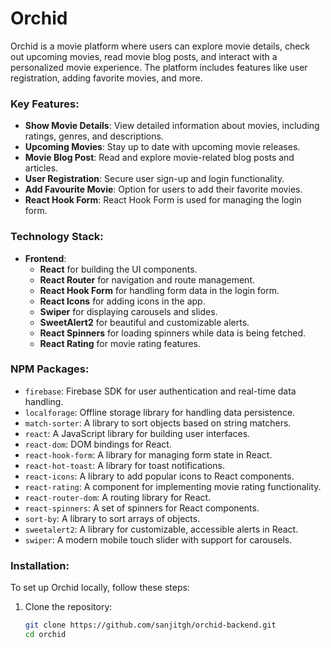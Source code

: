 # Orchid

Orchid is a movie platform where users can explore movie details, check out upcoming movies, read movie blog posts, and interact with a personalized movie experience. The platform includes features like user registration, adding favorite movies, and more.

### Key Features:
- **Show Movie Details**: View detailed information about movies, including ratings, genres, and descriptions.
- **Upcoming Movies**: Stay up to date with upcoming movie releases.
- **Movie Blog Post**: Read and explore movie-related blog posts and articles.
- **User Registration**: Secure user sign-up and login functionality.
- **Add Favourite Movie**: Option for users to add their favorite movies.
- **React Hook Form**: React Hook Form is used for managing the login form.

### Technology Stack:
- **Frontend**: 
  - **React** for building the UI components.
  - **React Router** for navigation and route management.
  - **React Hook Form** for handling form data in the login form.
  - **React Icons** for adding icons in the app.
  - **Swiper** for displaying carousels and slides.
  - **SweetAlert2** for beautiful and customizable alerts.
  - **React Spinners** for loading spinners while data is being fetched.
  - **React Rating** for movie rating features.

### NPM Packages:
- `firebase`: Firebase SDK for user authentication and real-time data handling.
- `localforage`: Offline storage library for handling data persistence.
- `match-sorter`: A library to sort objects based on string matchers.
- `react`: A JavaScript library for building user interfaces.
- `react-dom`: DOM bindings for React.
- `react-hook-form`: A library for managing form state in React.
- `react-hot-toast`: A library for toast notifications.
- `react-icons`: A library to add popular icons to React components.
- `react-rating`: A component for implementing movie rating functionality.
- `react-router-dom`: A routing library for React.
- `react-spinners`: A set of spinners for React components.
- `sort-by`: A library to sort arrays of objects.
- `sweetalert2`: A library for customizable, accessible alerts in React.
- `swiper`: A modern mobile touch slider with support for carousels.

### Installation:

To set up Orchid locally, follow these steps:

1. Clone the repository:
   ```bash
   git clone https://github.com/sanjitgh/orchid-backend.git
   cd orchid
